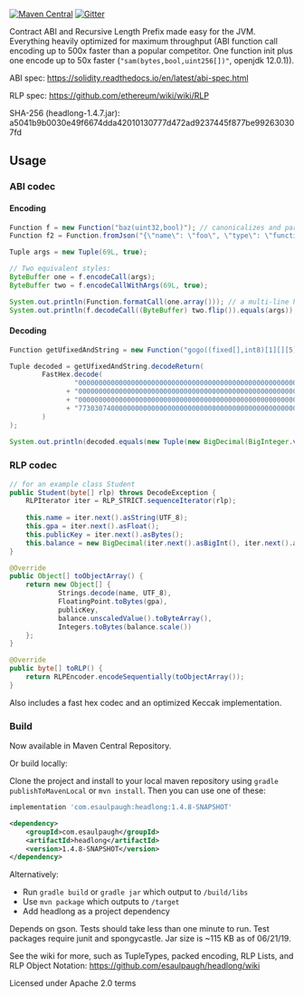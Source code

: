 [![Maven Central](https://img.shields.io/maven-central/v/com.esaulpaugh/headlong.svg?label=Maven%20Central)](https://search.maven.org/search?q=g:%22com.esaulpaugh%22%20AND%20a:%22headlong%22)
[![Gitter](https://badges.gitter.im/esaulpaugh-headlong/community.svg)](https://gitter.im/esaulpaugh-headlong/community?utm_source=badge&utm_medium=badge&utm_campaign=pr-badge)

Contract ABI and Recursive Length Prefix made easy for the JVM. Everything heavily optimized for maximum throughput (ABI function call encoding up to 500x faster than a popular competitor. One function init plus one encode up to 50x faster (`"sam(bytes,bool,uint256[])"`, openjdk 12.0.1)).

ABI spec: https://solidity.readthedocs.io/en/latest/abi-spec.html

RLP spec: https://github.com/ethereum/wiki/wiki/RLP

SHA-256 (headlong-1.4.7.jar): a5041b9b0030e49f6674dda42010130777d472ad9237445f877be992630307fd

## Usage

### ABI codec

#### Encoding

```java
Function f = new Function("baz(uint32,bool)"); // canonicalizes and parses any signature automatically
Function f2 = Function.fromJson("{\"name\": \"foo\", \"type\": \"function\", \"inputs\": [ {\"name\": \"complex_nums\", \"type\": \"tuple[]\", \"components\": [ {\"name\": \"real\", \"type\": \"decimal\"}, {\"name\": \"imaginary\", \"type\": \"decimal\"} ]} ]}");

Tuple args = new Tuple(69L, true);

// Two equivalent styles:
ByteBuffer one = f.encodeCall(args);
ByteBuffer two = f.encodeCallWithArgs(69L, true);

System.out.println(Function.formatCall(one.array())); // a multi-line hex representation
System.out.println(f.decodeCall((ByteBuffer) two.flip()).equals(args));
```

#### Decoding

```java
Function getUfixedAndString = new Function("gogo((fixed[],int8)[1][][5])", "(ufixed,string)");

Tuple decoded = getUfixedAndString.decodeReturn(
        FastHex.decode(
                "0000000000000000000000000000000000000000000000000000000000000045"
              + "0000000000000000000000000000000000000000000000000000000000000020"
              + "0000000000000000000000000000000000000000000000000000000000000004"
              + "7730307400000000000000000000000000000000000000000000000000000000"
        )
);
        
System.out.println(decoded.equals(new Tuple(new BigDecimal(BigInteger.valueOf(69L), 18), "w00t")));
```

### RLP codec

```java
// for an example class Student
public Student(byte[] rlp) throws DecodeException {
    RLPIterator iter = RLP_STRICT.sequenceIterator(rlp);
    
    this.name = iter.next().asString(UTF_8);
    this.gpa = iter.next().asFloat();
    this.publicKey = iter.next().asBytes();
    this.balance = new BigDecimal(iter.next().asBigInt(), iter.next().asInt());
}

@Override
public Object[] toObjectArray() {
    return new Object[] {
            Strings.decode(name, UTF_8),
            FloatingPoint.toBytes(gpa),
            publicKey,
            balance.unscaledValue().toByteArray(),
            Integers.toBytes(balance.scale())
    };
}

@Override
public byte[] toRLP() {
    return RLPEncoder.encodeSequentially(toObjectArray());
}
```

Also includes a fast hex codec and an optimized Keccak implementation.

### Build

Now available in Maven Central Repository.

Or build locally:

Clone the project and install to your local maven repository using `gradle publishToMavenLocal` or `mvn install`. Then you can use one of these:

```groovy
implementation 'com.esaulpaugh:headlong:1.4.8-SNAPSHOT'
```

```xml
<dependency>
    <groupId>com.esaulpaugh</groupId>
    <artifactId>headlong</artifactId>
    <version>1.4.8-SNAPSHOT</version>
</dependency>
```
Alternatively:

* Run `gradle build` or `gradle jar` which output to `/build/libs`
* Use `mvn package` which outputs to `/target`
* Add headlong as a project dependency

Depends on gson. Tests should take less than one minute to run. Test packages require junit and spongycastle. Jar size is ~115 KB as of 06/21/19.

See the wiki for more, such as TupleTypes, packed encoding, RLP Lists, and RLP Object Notation: https://github.com/esaulpaugh/headlong/wiki

Licensed under Apache 2.0 terms
